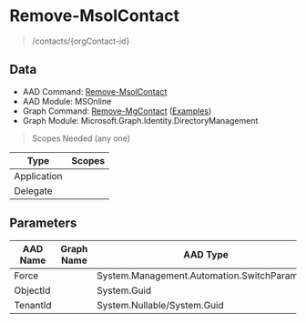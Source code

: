 # Remove-MsolContact

> /contacts/{orgContact-id}

## Data

+ AAD Command: [Remove-MsolContact](https://docs.microsoft.com/en-us/powershell/module/MSOnline/Remove-MsolContact)
+ AAD Module: MSOnline
+ Graph Command: [Remove-MgContact](https://docs.microsoft.com/en-us/powershell/module/Microsoft.Graph.Identity.DirectoryManagement/Remove-MgContact) ([Examples](https://github.com/orgs/msgraph/discussions?discussions_q=Remove-MgContact))
+ Graph Module: Microsoft.Graph.Identity.DirectoryManagement

> Scopes Needed (any one)

|Type|Scopes|
|---|---|
|Application||
|Delegate||

## Parameters

|AAD Name|Graph Name|AAD Type|Graph Type|Infos|
|---|---|---|---|---|
|Force||System.Management.Automation.SwitchParameter|||
|ObjectId||System.Guid|||
|TenantId||System.Nullable/System.Guid|||

